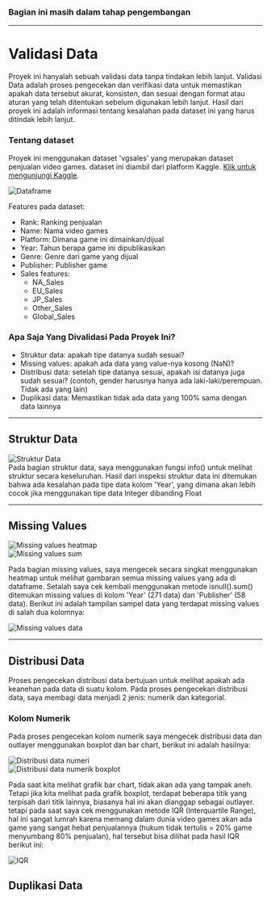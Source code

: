 ### Bagian ini masih dalam tahap pengembangan
---
# Validasi Data
Proyek ini hanyalah sebuah validasi data tanpa tindakan lebih lanjut. Validasi Data adalah proses pengecekan dan verifikasi data untuk memastikan apakah data tersebut akurat, konsisten, dan sesuai dengan format atau aturan yang telah ditentukan sebelum digunakan lebih lanjut. Hasil dari proyek ini adalah informasi tentang kesalahan pada dataset ini yang harus ditindak lebih lanjut.

### Tentang dataset
Proyek ini menggunakan dataset 'vgsales' yang merupakan dataset penjualan video games. dataset ini diambil dari platform Kaggle. [Klik untuk mengunjungi Kaggle](https://www.kaggle.com/datasets/kedokedokedo/vgsales).

![Dataframe](Gambar/dataframe.png) <br>

Features pada dataset:
- Rank: Ranking penjualan
- Name: Nama video games
- Platform: Dimana game ini dimainkan/dijual
- Year: Tahun berapa game ini dipublikasikan
- Genre: Genre dari game yang dijual
- Publisher: Publisher game
- Sales features:
  - NA_Sales
  - EU_Sales
  - JP_Sales
  - Other_Sales
  - Global_Sales

### Apa Saja Yang Divalidasi Pada Proyek Ini?
 - Struktur data: apakah tipe datanya sudah sesuai?
 - Missing values: apakah ada data yang value-nya kosong (NaN)?
 - Distribusi data: setelah tipe datanya sesuai, apakah isi datanya juga sudah sesuai? (contoh, gender harusnya hanya ada laki-laki/perempuan. Tidak ada yang lain)
 - Duplikasi data: Memastikan tidak ada data yang 100% sama dengan data lainnya
---

## Struktur Data
![Struktur Data](Gambar/Struktur%20data.png) <br>
Pada bagian struktur data, saya menggunakan fungsi info() untuk melihat struktur secara keseluruhan. Hasil dari inspeksi struktur data ini ditemukan bahwa ada kesalahan pada tipe data kolom 'Year', yang dimana akan lebih cocok jika menggunakan tipe data Integer dibanding Float
___

## Missing Values
![Missing values heatmap](Gambar/Missing%20values%20heatmap.png) <br>
![Missing values sum](Gambar/missing%20values%20sum.png)

Pada bagian missing values, saya mengecek secara singkat menggunakan heatmap untuk melihat gambaran semua missing values yang ada di dataframe. Setalah saya cek kembali menggunakan metode isnull().sum() ditemukan missing values di kolom 'Year' (271 data) dan 'Publisher' (58 data). Berikut ini adalah tampilan sampel data yang terdapat missing values di salah dua kolomnya:

![Missing values data](Gambar/missing%20values%20data.png) <br>
___

## Distribusi Data
Proses pengecekan distribusi data bertujuan untuk melihat apakah ada keanehan pada data di suatu kolom. Pada proses pengecekan distribusi data, saya membagi data menjadi 2 jenis: numerik dan kategorial.

### Kolom Numerik
Pada proses pengecekan kolom numerik saya mengecek distribusi data dan outlayer menggunakan boxplot dan bar chart, berikut ini adalah hasilnya: 

![Distribusi data numeri](Gambar/Distribusi%20data%20(numerik).png) <br>
![Distribusi data numerik boxplot](Gambar/Outlayer%20numerik.png) <br>

Pada saat kita melihat grafik bar chart, tidak akan ada yang tampak aneh. Tetapi jika kita melihat pada grafik boxplot, terdapat beberapa titik yang terpisah dari titik lainnya, biasanya hal ini akan dianggap sebagai outlayer. tetapi pada saat saya cek menggunakan metode IQR (Interquartile Range), hal ini sangat lumrah karena memang dalam dunia video games akan ada game yang sangat hebat penjualannya (hukum tidak tertulis = 20% game menyumbang 80% penjualan), hal tersebut bisa dilihat pada hasil IQR berikut ini:

![IQR](Gambar/IQR%20numerik.png) <br>

## Duplikasi Data
